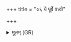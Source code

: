 +++
title = "०६ ये पूर्वे वध्वो"

+++
<details><summary>मूलम् (GR)</summary>

ये पूर्वे वध्वो यन्ति  
हस्ते शृङ्गाणि बिभ्रतः ।  
आपाकेस्थान् प्रहासिन +++(Bhatt. āpākestāṃ prahāsima)+++  
स्तम्बे ये कुर्वते ज्योतिस्  
तान् इतो नाशयामसि ॥
</details>